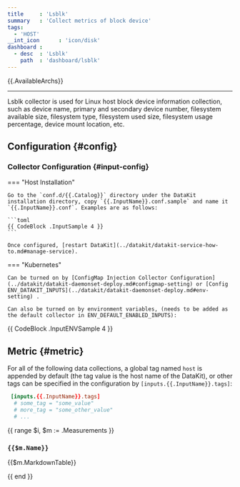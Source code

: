```yaml
---
title     : 'Lsblk'
summary   : 'Collect metrics of block device'
tags:
  - 'HOST'
__int_icon      : 'icon/disk'
dashboard :
  - desc  : 'Lsblk'
    path  : 'dashboard/lsblk'
---
```


{{.AvailableArchs}}

---

Lsblk collector is used for Linux host block device information collection, such as device name, primary and secondary device number, filesystem available size, filesystem type, filesystem used size, filesystem usage percentage, device mount location, etc.

## Configuration {#config}

<!-- markdownlint-disable MD046 -->

### Collector Configuration {#input-config}

=== "Host Installation"

    Go to the `conf.d/{{.Catalog}}` directory under the DataKit installation directory, copy `{{.InputName}}.conf.sample` and name it `{{.InputName}}.conf`. Examples are as follows:

    ```toml
    {{ CodeBlock .InputSample 4 }}
    ```
    
    Once configured, [restart DataKit](../datakit/datakit-service-how-to.md#manage-service).

=== "Kubernetes"

    Can be turned on by [ConfigMap Injection Collector Configuration](../datakit/datakit-daemonset-deploy.md#configmap-setting) or [Config ENV_DATAKIT_INPUTS](../datakit/datakit-daemonset-deploy.md#env-setting) .

    Can also be turned on by environment variables, (needs to be added as the default collector in ENV_DEFAULT_ENABLED_INPUTS):
    
{{ CodeBlock .InputENVSample 4 }}

<!-- markdownlint-enable -->

## Metric {#metric}

For all of the following data collections, a global tag named `host` is appended by default (the tag value is the host name of the DataKit), or other tags can be specified in the configuration by `[inputs.{{.InputName}}.tags]`:

``` toml
 [inputs.{{.InputName}}.tags]
  # some_tag = "some_value"
  # more_tag = "some_other_value"
  # ...
```

{{ range $i, $m := .Measurements }}

### `{{$m.Name}}`

{{$m.MarkdownTable}}

{{ end }}
